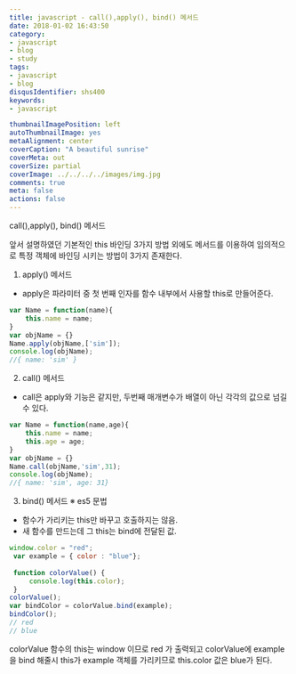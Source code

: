 ```yaml
---
title: javascript - call(),apply(), bind() 메서드
date: 2018-01-02 16:43:50
category:
- javascript
- blog
- study
tags:
- javascript
- blog
disqusIdentifier: shs400
keywords:
- javascript

thumbnailImagePosition: left
autoThumbnailImage: yes
metaAlignment: center
coverCaption: "A beautiful sunrise"
coverMeta: out
coverSize: partial
coverImage: ../../../../images/img.jpg
comments: true
meta: false
actions: false
---
```


call(),apply(), bind() 메서드
<!-- excerpt -->

앞서 설명하였던 기본적인 this 바인딩 3가지 방법 외에도
메서드를 이용하여 임의적으로 특정 객체에 바인딩 시키는 방법이 3가지 존재한다.

1) apply() 메서드
- apply은 파라미터 중 첫 번째 인자를 함수 내부에서 사용할 this로 만들어준다.
~~~javascript
var Name = function(name){
    this.name = name;
}
var objName = {}
Name.apply(objName,['sim']);
console.log(objName);
//{ name: 'sim' }
~~~

2) call() 메서드
- call은 apply와 기능은 같지만, 두번째 매개변수가 배열이 아닌 각각의 값으로 넘길 수 있다.
~~~javascript
var Name = function(name,age){
    this.name = name;
    this.age = age;
}
var objName = {}
Name.call(objName,'sim',31);
console.log(objName);
//{ name: 'sim', age: 31}
~~~

3) bind() 메서드 ※ es5 문법
- 함수가 가리키는 this만 바꾸고 호출하지는 않음.
- 새 함수를 만드는데 그 this는 bind에 전달된 값. 
~~~javascript
window.color = "red";
 var example = { color : "blue"};
 
 function colorValue() {
     console.log(this.color);
 }
colorValue();
var bindColor = colorValue.bind(example);
bindColor();
// red
// blue
~~~
colorValue 함수의 this는 window 이므로 red 가 출력되고
colorValue에 example 을 bind 해줄시 this가 example 객체를 가리키므로 
this.color 값은 blue가 된다.
